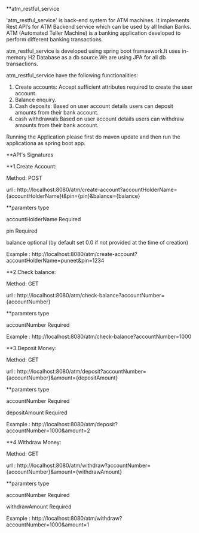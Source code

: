 
**atm_restful_service

'atm_restful_service' is back-end system for ATM machines. It implements Rest API’s for ATM Backend service which can be used by all Indian Banks. ATM (Automated  Teller Machine) is a banking application developed to perform different banking transactions.

atm_restful_service is developed using spring boot framaework.It uses in-memory H2 Database as a db source.We are using JPA for all db transactions.

atm_restful_service have the following functionalities:

1. Create accounts: Accept sufficient attributes required to create the user account.
2. Balance enquiry.
3. Cash deposits: Based on user account details users can deposit amounts from their bank account.
4. cash withdrawals:Based on user account details users can withdraw amounts from their bank account.

Running the Application
please first do maven update and then run the applicationa as spring boot app.

**API's Signatures

**1.Create Account: 

Method: POST

url   : http://localhost:8080/atm/create-account?accountHolderName={accountHolderName}t&pin={pin}&balance={balance}


**paramters               type  

  accountHolderName       Required
  
  pin                     Required
  
  balance                 optional (by default set 0.0 if not provided at the time of creation)
  

Example  :   http://localhost:8080/atm/create-account?accountHolderName=puneet&pin=1234

**2.Check balance: 
 
 Method: GET
 
 url   : http://localhost:8080/atm/check-balance?accountNumber={accountNumber}

 
 **paramters               type  
 
 accountNumber           Required
  
 
 Example  :   http://localhost:8080/atm/check-balance?accountNumber=1000

**3.Deposit Money:
 
 Method: GET
 
 url   : http://localhost:8080/atm/deposit?accountNumber={accountNumber}&amount={depositAmount}

 
 **paramters               type  
 
 accountNumber           Required
 
 depositAmount           Required
  
  
  Example  :   http://localhost:8080/atm/deposit?accountNumber=1000&amount=2
  
 **4.Withdraw Money:
  
  Method: GET
  
  url   : http://localhost:8080/atm/withdraw?accountNumber={accountNumber}&amount={withdrawAmount}

  
 **paramters               type  
  
  accountNumber           Required
  
  withdrawAmount           Required 

  
  Example  :   http://localhost:8080/atm/withdraw?accountNumber=1000&amount=1

